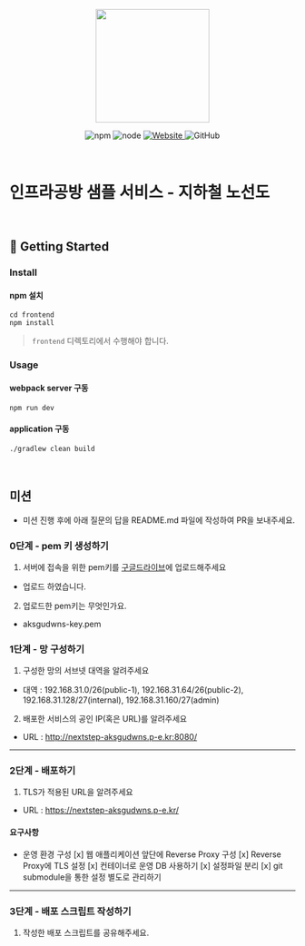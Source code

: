 <p align="center">
    <img width="200px;" src="https://raw.githubusercontent.com/woowacourse/atdd-subway-admin-frontend/master/images/main_logo.png"/>
</p>
<p align="center">
  <img alt="npm" src="https://img.shields.io/badge/npm-%3E%3D%205.5.0-blue">
  <img alt="node" src="https://img.shields.io/badge/node-%3E%3D%209.3.0-blue">
  <a href="https://edu.nextstep.camp/c/R89PYi5H" alt="nextstep atdd">
    <img alt="Website" src="https://img.shields.io/website?url=https%3A%2F%2Fedu.nextstep.camp%2Fc%2FR89PYi5H">
  </a>
  <img alt="GitHub" src="https://img.shields.io/github/license/next-step/atdd-subway-service">
</p>

<br>

# 인프라공방 샘플 서비스 - 지하철 노선도

<br>

## 🚀 Getting Started

### Install
#### npm 설치
```
cd frontend
npm install
```
> `frontend` 디렉토리에서 수행해야 합니다.

### Usage
#### webpack server 구동
```
npm run dev
```
#### application 구동
```
./gradlew clean build
```
<br>

## 미션

* 미션 진행 후에 아래 질문의 답을 README.md 파일에 작성하여 PR을 보내주세요.

### 0단계 - pem 키 생성하기

1. 서버에 접속을 위한 pem키를 [구글드라이브](https://drive.google.com/drive/folders/1dZiCUwNeH1LMglp8dyTqqsL1b2yBnzd1?usp=sharing)에 업로드해주세요
 - 업로드 하였습니다.
2. 업로드한 pem키는 무엇인가요.
 - aksgudwns-key.pem

### 1단계 - 망 구성하기
1. 구성한 망의 서브넷 대역을 알려주세요
- 대역 : 192.168.31.0/26(public-1), 192.168.31.64/26(public-2), 192.168.31.128/27(internal), 192.168.31.160/27(admin)

2. 배포한 서비스의 공인 IP(혹은 URL)를 알려주세요
- URL : http://nextstep-aksgudwns.p-e.kr:8080/



---

### 2단계 - 배포하기
1. TLS가 적용된 URL을 알려주세요

- URL : https://nextstep-aksgudwns.p-e.kr/

#### 요구사항
* 운영 환경 구성
 [x] 웹 애플리케이션 앞단에 Reverse Proxy 구성
 [x] Reverse Proxy에 TLS 설정
 [x] 컨테이너로 운영 DB 사용하기
 [x] 설정파일 분리
 [x] git submodule을 통한 설정 별도로 관리하기

---

### 3단계 - 배포 스크립트 작성하기

1. 작성한 배포 스크립트를 공유해주세요.


